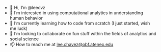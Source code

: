 - 👋 Hi, I’m @leecvz
- 👀 I’m interested in using computational analytics in understanding human behavior
- 🌱 I’m currently learning how to code from scratch (I just started, wish me luck)
- 💞️ I’m looking to collaborate on fun stuff within the fields of analytics and social science
- 📫 How to reach me at lee.chavez@obf.ateneo.edu

<!---
leecvz/leecvz is a ✨ special ✨ repository because its `README.md` (this file) appears on your GitHub profile.
You can click the Preview link to take a look at your changes.
--->
